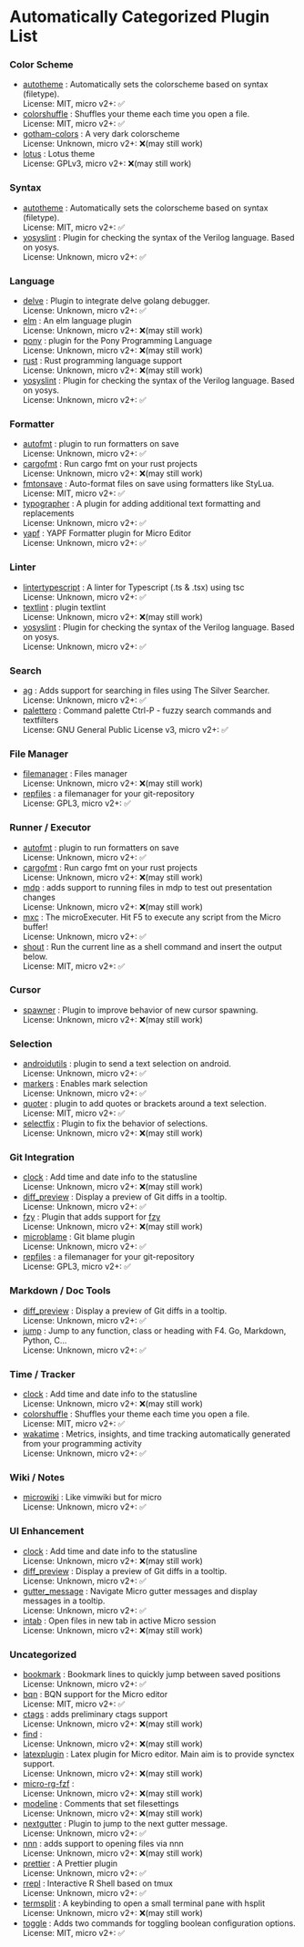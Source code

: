 # Automatically Categorized Plugin List

### Color Scheme

* [autotheme](https://github.com/akikareha/micro-autotheme-plugin) : Automatically sets the colorscheme based on syntax (filetype).  
  License: MIT, micro v2+: ✅
* [colorshuffle](https://github.com/akikareha/micro-colorshuffle-plugin) : Shuffles your theme each time you open a file.  
  License: MIT, micro v2+: ✅
* [gotham-colors](https://github.com/novln/micro-gotham-colors) : A very dark colorscheme  
  License: Unknown, micro v2+: ❌(may still work)
* [lotus](https://github.com/QualityCroissant/lotus) : Lotus theme  
  License: GPLv3, micro v2+: ❌(may still work)

### Syntax

* [autotheme](https://github.com/akikareha/micro-autotheme-plugin) : Automatically sets the colorscheme based on syntax (filetype).  
  License: MIT, micro v2+: ✅
* [yosyslint](https://github.com/MuratovAS/micro-yosyslint) : Plugin for checking the syntax of the Verilog language. Based on yosys.  
  License: Unknown, micro v2+: ✅

### Language

* [delve](https://github.com/serge-v/micro-delve) : Plugin to integrate delve golang debugger.  
  License: Unknown, micro v2+: ✅
* [elm](https://github.com/allanderek/elm-micro-plugin) : An elm language plugin  
  License: Unknown, micro v2+: ❌(may still work)
* [pony](https://github.com/Theodus/micro-pony-plugin) : plugin for the Pony Programming Language  
  License: Unknown, micro v2+: ❌(may still work)
* [rust](https://github.com/rzhikharevich/micro-rust) : Rust programming language support  
  License: Unknown, micro v2+: ❌(may still work)
* [yosyslint](https://github.com/MuratovAS/micro-yosyslint) : Plugin for checking the syntax of the Verilog language. Based on yosys.  
  License: Unknown, micro v2+: ✅

### Formatter

* [autofmt](https://github.com/a11ce/micro-autofmt) : plugin to run formatters on save  
  License: Unknown, micro v2+: ✅
* [cargofmt](https://github.com/brittonhayes/micro-cargofmt) : Run cargo fmt on your rust projects  
  License: Unknown, micro v2+: ❌(may still work)
* [fmtonsave](https://github.com/akikareha/micro-fmtonsave-plugin) : Auto-format files on save using formatters like StyLua.  
  License: MIT, micro v2+: ✅
* [typographer](https://github.com/dei-layborer/micro-typographer) : A plugin for adding additional text formatting and replacements  
  License: Unknown, micro v2+: ✅
* [yapf](https://github.com/claromes/micro-yapf) : YAPF Formatter plugin for Micro Editor  
  License: Unknown, micro v2+: ✅

### Linter

* [lintertypescript](https://github.com/sebkolind/micro-linter-typescript) : A linter for Typescript (.ts &amp; .tsx) using tsc  
  License: Unknown, micro v2+: ✅
* [textlint](https://github.com/hidaruma/micro-textlint-plugin) : plugin textlint  
  License: Unknown, micro v2+: ❌(may still work)
* [yosyslint](https://github.com/MuratovAS/micro-yosyslint) : Plugin for checking the syntax of the Verilog language. Based on yosys.  
  License: Unknown, micro v2+: ✅

### Search

* [ag](https://github.com/andreas-jonsson/micro-ag-plugin) : Adds support for searching in files using The Silver Searcher.  
  License: Unknown, micro v2+: ✅
* [palettero](https://github.com/terokarvinen/palettero) : Command palette Ctrl-P - fuzzy search commands and textfilters  
  License: GNU General Public License v3, micro v2+: ✅

### File Manager

* [filemanager](https://github.com/tagirmukail/micro-tree-plugin) : Files manager  
  License: Unknown, micro v2+: ❌(may still work)
* [repfiles](https://github.com/gaenseklein/repfiles) : a filemanager for your git-repository  
  License: GPL3, micro v2+: ✅

### Runner / Executor

* [autofmt](https://github.com/a11ce/micro-autofmt) : plugin to run formatters on save  
  License: Unknown, micro v2+: ✅
* [cargofmt](https://github.com/brittonhayes/micro-cargofmt) : Run cargo fmt on your rust projects  
  License: Unknown, micro v2+: ❌(may still work)
* [mdp](https://github.com/samdmarshall/micro-mdp-plugin) : adds support to running files in mdp to test out presentation changes  
  License: Unknown, micro v2+: ❌(may still work)
* [mxc](https://github.com/cadnza/mxc) : The microExecuter. Hit F5 to execute any script from the Micro buffer!  
  License: Unknown, micro v2+: ✅
* [shout](https://github.com/akikareha/micro-shout-plugin) : Run the current line as a shell command and insert the output below.  
  License: MIT, micro v2+: ✅

### Cursor

* [spawner](https://github.com/80-p/micro-spawner) : Plugin to improve behavior of new cursor spawning.  
  License: Unknown, micro v2+: ❌(may still work)

### Selection

* [androidutils](https://github.com/zongou/micro-androidutils) : plugin to send a text selection on android.  
  License: Unknown, micro v2+: ✅
* [markers](https://github.com/AlexanderMartinKane/micro-markers-plugin) : Enables mark selection  
  License: Unknown, micro v2+: ✅
* [quoter](https://github.com/sparques/micro-quoter) : plugin to add quotes or brackets around a text selection.  
  License: MIT, micro v2+: ✅
* [selectfix](https://github.com/80-p/micro-selectfix) : Plugin to fix the behavior of selections.  
  License: Unknown, micro v2+: ❌(may still work)

### Git Integration

* [clock](https://github.com/JuggleJungle/micro-clock) : Add time and date info to the statusline  
  License: Unknown, micro v2+: ❌(may still work)
* [diff_preview](https://github.com/usfbih8u/micro-diff-preview) : Display a preview of Git diffs in a tooltip.  
  License: Unknown, micro v2+: ✅
* [fzy](https://github.com/chrishalebarnes/micro-fzy-plugin) : Plugin that adds support for [fzy](https://github.com/jhawthorn/fzy)  
  License: Unknown, micro v2+: ❌(may still work)
* [microblame](https://github.com/chaireze/microblame) : Git blame plugin  
  License: Unknown, micro v2+: ✅
* [repfiles](https://github.com/gaenseklein/repfiles) : a filemanager for your git-repository  
  License: GPL3, micro v2+: ✅

### Markdown / Doc Tools

* [diff_preview](https://github.com/usfbih8u/micro-diff-preview) : Display a preview of Git diffs in a tooltip.  
  License: Unknown, micro v2+: ✅
* [jump](https://github.com/terokarvinen/micro-jump) : Jump to any function, class or heading with F4. Go, Markdown, Python, C...  
  License: Unknown, micro v2+: ✅

### Time / Tracker

* [clock](https://github.com/JuggleJungle/micro-clock) : Add time and date info to the statusline  
  License: Unknown, micro v2+: ❌(may still work)
* [colorshuffle](https://github.com/akikareha/micro-colorshuffle-plugin) : Shuffles your theme each time you open a file.  
  License: MIT, micro v2+: ✅
* [wakatime](https://github.com/wakatime/micro-wakatime) : Metrics, insights, and time tracking automatically generated from your programming activity  
  License: Unknown, micro v2+: ✅

### Wiki / Notes

* [microwiki](https://github.com/obedm503/microwiki) : Like vimwiki but for micro  
  License: Unknown, micro v2+: ✅

### UI Enhancement

* [clock](https://github.com/JuggleJungle/micro-clock) : Add time and date info to the statusline  
  License: Unknown, micro v2+: ❌(may still work)
* [diff_preview](https://github.com/usfbih8u/micro-diff-preview) : Display a preview of Git diffs in a tooltip.  
  License: Unknown, micro v2+: ✅
* [gutter_message](https://github.com/usfbih8u/micro-gutter-message) : Navigate Micro gutter messages and display messages in a tooltip.  
  License: Unknown, micro v2+: ✅
* [intab](https://github.com/Nikitamuraviev10/micro-intab) : Open files in new tab in active Micro session  
  License: Unknown, micro v2+: ❌(may still work)

### Uncategorized

* [bookmark](https://github.com/haqk/micro-bookmark) : Bookmark lines to quickly jump between saved positions  
  License: Unknown, micro v2+: ✅
* [bqn](https://github.com/0racle/micro-bqn) : BQN support for the Micro editor  
  License: MIT, micro v2+: ✅
* [ctags](https://github.com/codezapper/micro-ctags-plugin) : adds preliminary ctags support  
  License: Unknown, micro v2+: ❌(may still work)
* [find](https://github.com/inunosinsi/micro-find-fzf) :   
  License: Unknown, micro v2+: ❌(may still work)
* [latexplugin](https://github.com/chykcha3/micro-plugin-latex) : Latex plugin for Micro editor. Main aim is to provide synctex support.  
  License: Unknown, micro v2+: ❌(may still work)
* [micro-rg-fzf](https://github.com/inunosinsi/micro-rg-fzf) :   
  License: Unknown, micro v2+: ❌(may still work)
* [modeline](https://github.com/LevitatingBusinessMan/micro-modeline) : Comments that set filesettings  
  License: Unknown, micro v2+: ❌(may still work)
* [nextgutter](https://github.com/serge-v/micro-nextgutter) : Plugin to jump to the next gutter message.  
  License: Unknown, micro v2+: ✅
* [nnn](https://github.com/breaker27/micro-nnn-plugin) : adds support to opening files via nnn  
  License: Unknown, micro v2+: ❌(may still work)
* [prettier](https://github.com/sebkolind/micro-prettier) : A Prettier plugin  
  License: Unknown, micro v2+: ✅
* [rrepl](https://github.com/thhaase/micro-rrepl) : Interactive R Shell based on tmux  
  License: Unknown, micro v2+: ✅
* [termsplit](https://github.com/AspieSoft/micro-editor-ide) : A keybinding to open a small terminal pane with hsplit  
  License: Unknown, micro v2+: ❌(may still work)
* [toggle](https://github.com/akikareha/micro-toggle-plugin) : Adds two commands for toggling boolean configuration options.  
  License: MIT, micro v2+: ✅


